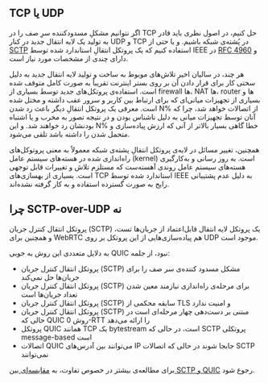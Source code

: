 ## TCP یا UDP

اگر نتوانیم مشکلِ مسدودکننده‌ سرِ صف را در TCP حل کنیم، در اصول نظری باید قادر به تولید یک لایه‌ انتقال جدید در کنار UDP و TCP در پُشته‌ی شبکه باشیم. و یا حتی از [SCTP](https://en.wikipedia.org/wiki/Stream_Control_Transmission_Protocol) استفاده کنیم که یک پروتکل انتقالِ استاندارد شده توسط IEEE در [RFC 4960](https://tools.ietf.org/html/rfc4960) و دارای چندی از مشخصات مورد نیاز است.

هر چند، در سالیان اخیر تلاش‌های موبوط به ساخت و تولید لایه‌ انتقال جدید به دلیل سختی کار برای قرار دادن آن بر روی بستر اینترنت تقریباً به صورت کامل متوقف شده است. استفاده‌ی پروتکل‌های جدید توسط بسیاری از firewall ها، NAT ها، router ها و بسیاری از تجهیزات میانی‌ای که برای ارتباط بین کاربر و سرور عقب داشته و مختل شده است. معرفی یک پروتکل انتقالِ دیگر باعث رد شدن N% از اتصالات خواهد شد، چرا که آنان توسط تجهیزات میانی‌ به دلیل ناشناس بودن و در نتیجه تصور به مخرب و یا اشتباه بودنشان رد خواهند شد. و این N% خطا گاهی بسیار بالاتر از آنی که ارزش پیاده‌سازی و متحمل شدن را داشته باشد تلقی می‌شود.

همچنین، تغییر مسائل در لایه‌ی پروتکل انتقالِ پشته‌ی شبکه معمولاً به معنی پروتوکل‌های راه‌اندازی شده در هسته‌های سیستم عامل (kernel) است. به روز رسانی و به‌کارگیری هسته‌های سیستم عامل روندی آهسته‌ست که مستلزم تلاش و تغییرات قابل توجهی است. بسیاری از بهسازی‌های TCP استاندارد شده توسط IEEE به دلیل عدم پشتیبانی رایج به صورت گسترده استفاده و به کار گرفته نشده‌اند.

## چرا SCTP-over-UDP نه

پروتکل انتقال کنترل جریان (SCTP) یک پروتکل لایه انتقال قابل‌اعتماد از جریان‌ها تست، و همچنین برای WebRTC هم پیاده‌سازی‌هایی از این پروتکل بر روی UDP موجود است.

به دلایل متعددی این روش به خوبی QUIC نبود، از جلمه:

- پروتکل انتقال کنترل جریان (SCTP) مشکل مسدود کننده‌ی سر صف را برای جریان‌ها حل نمی‌کند
- پروتکل انتقال کنترل جریان (SCTP) برای مرحله‌ی راه‌اندازی نیازمند معین شدن تعداد جریان‌ها است
- پروتکل انتقال کنترل جریان (SCTP) سابقه محکمی از TLS و امنیت ندارد
- پروتکل انتقال کنترل جریان (SCTP) مبتنی بر دست‌دهی چهار مرحله‌ای است در حالی که QUIC روش 0-RTT را ارائه می‌دهد
- پروتکل QUIC همانند TCP یک bytestream است، در حالی که SCTP پروتکلی message-based است
- اتصالات QUIC می‌توانند بین آدرس‌های IP جابجا شوند در حالی که اتصالات SCTP نمی‌توانند

برای مطالعه‌ی بیشتر در خصوص تفاوت، به [مقایسه‌ای بین SCTP و QUIC](https://tools.ietf.org/html/draft-joseph-quic-comparison-quic-sctp-00) رجوع شود.

